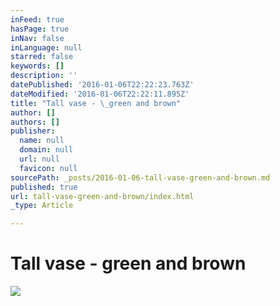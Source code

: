 ```yaml
---
inFeed: true
hasPage: true
inNav: false
inLanguage: null
starred: false
keywords: []
description: ''
datePublished: '2016-01-06T22:22:23.763Z'
dateModified: '2016-01-06T22:22:11.895Z'
title: "Tall vase - \_green and brown"
author: []
authors: []
publisher:
  name: null
  domain: null
  url: null
  favicon: null
sourcePath: _posts/2016-01-06-tall-vase-green-and-brown.md
published: true
url: tall-vase-green-and-brown/index.html
_type: Article

---
```

# Tall vase -  green and brown
![](https://the-grid-user-content.s3-us-west-2.amazonaws.com/002b9ded-e08f-45e6-af4b-28a492b10118.JPG)